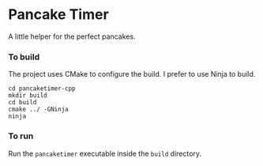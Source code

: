 # Pancake Timer #

A little helper for the perfect pancakes.

### To build ###
The project uses CMake to configure the build. 
I prefer to use Ninja to build.
```
cd pancaketimer-cpp
mkdir build
cd build
cmake ../ -GNinja
ninja
```

### To run ###
Run the `pancaketimer` executable inside the `build` directory.
